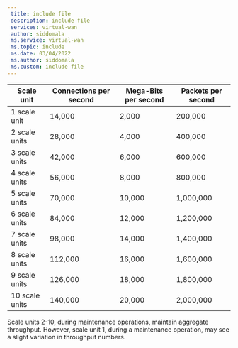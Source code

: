```yaml
---
 title: include file
 description: include file
 services: virtual-wan
 author: siddomala
 ms.service: virtual-wan
 ms.topic: include
 ms.date: 03/04/2022
 ms.author: siddomala
 ms.custom: include file
---
```


| **Scale unit** | **Connections per second** | **Mega-Bits per second** | **Packets per second** |
|---|---|---|---| 
|1 scale unit <br> | 14,000 | 2,000 | 200,000
|2 scale units <br> | 28,000 | 4,000 | 400,000
|3 scale units <br> | 42,000 | 6,000 | 600,000
|4 scale units <br> | 56,000 | 8,000 | 800,000
|5 scale units <br> | 70,000 | 10,000 | 1,000,000
|6 scale units <br> | 84,000 | 12,000 | 1,200,000
|7 scale units <br> | 98,000 | 14,000 | 1,400,000
|8 scale units <br> | 112,000 | 16,000 | 1,600,000
|9 scale units <br> | 126,000 | 18,000 | 1,800,000
|10 scale units <br> | 140,000 | 20,000 | 2,000,000


Scale units 2-10, during maintenance operations, maintain aggregate throughput. However, scale unit 1, during a maintenance operation, may see a slight variation in throughput numbers.  
